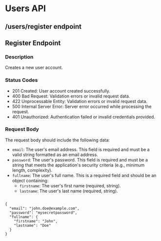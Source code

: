 # Users API
## /users/register endpoint
## Register Endpoint

### Description

Creates a new user account.

### Status Codes

* 201 Created: User account created successfully.
* 400 Bad Request: Validation errors or invalid request data.
* 422 Unprocessable Entity: Validation errors or invalid request data.
* 500 Internal Server Error: Server error occurred while processing the request.
* 401 Unauthorized: Authentication failed or invalid credentials provided.

### Request Body

The request body should include the following data:

* `email`: The user's email address. This field is required and must be a valid string formatted as an email address.
* `password`: The user's password. This field is required and must be a string that meets the application's security criteria (e.g., minimum length, complexity).
* `fullname`: The user's full name. This is a required field and should be an object containing:
  * `firstname`: The user's first name (required, string).
  * `lastname`: The user's last name (required, string).


```

{
  "email": "john.doe@example.com",
  "password": "mysecretpassword",
  "fullname": {
    "firstname": "John",
    "lastname": "Doe"
  }
}